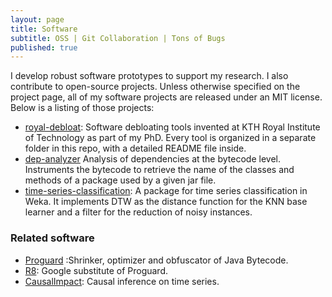 ```yaml
---
layout: page
title: Software
subtitle: OSS | Git Collaboration | Tons of Bugs
published: true
---
```


I develop robust software prototypes to support my research. I also contribute to open-source projects. Unless otherwise specified on the project page, all of my software projects are released under an MIT license. Below is a listing of those projects:

- <a href="https://github.com/castor-software/royal-debloat"><i class="fa fa-github fa-2x"></i></a> [royal-debloat](https://github.com/castor-software/royal-debloat): Software debloating tools invented at KTH Royal Institute of Technology as part of my PhD. Every tool is organized in a separate folder in this repo, with a detailed README file inside. 
- <a href="https://github.com/castor-software/dep-analyzer"><i class="fa fa-github fa-2x"></i></a> [dep-analyzer](https://github.com/castor-software/dep-analyzer) Analysis of dependencies at the bytecode level. Instruments the bytecode to retrieve the name of the classes and methods of a package used by a given jar file. 
- <a href="https://github.com/cesarsotovalero/timeSeriesClassification"><i class="fa fa-github fa-2x"></i></a> [time-series-classification](https://github.com/cesarsotovalero/timeSeriesClassification):  A package for time series classification in Weka. It implements DTW as the distance function for the KNN base learner and a filter for the reduction of noisy instances. 

### Related software

- [Proguard](https://www.guardsquare.com/en/products/proguard) :Shrinker, optimizer and obfuscator of Java Bytecode.
- [R8](https://r8.googlesource.com/r8): Google substitute of Proguard.
- [CausalImpact](https://github.com/google/CausalImpact): Causal inference on time series.